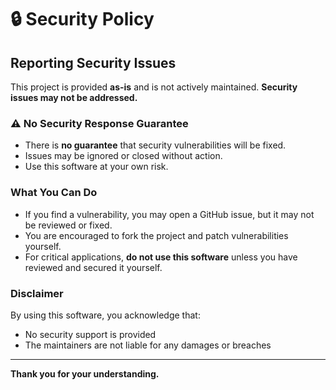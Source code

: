 # 🔒 Security Policy

## Reporting Security Issues

This project is provided **as-is** and is not actively maintained. **Security issues may not be addressed.**

### ⚠️ No Security Response Guarantee
- There is **no guarantee** that security vulnerabilities will be fixed.
- Issues may be ignored or closed without action.
- Use this software at your own risk.

### What You Can Do
- If you find a vulnerability, you may open a GitHub issue, but it may not be reviewed or fixed.
- You are encouraged to fork the project and patch vulnerabilities yourself.
- For critical applications, **do not use this software** unless you have reviewed and secured it yourself.

### Disclaimer
By using this software, you acknowledge that:
- No security support is provided
- The maintainers are not liable for any damages or breaches

---

**Thank you for your understanding.** 